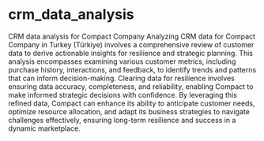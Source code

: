 # crm_data_analysis
CRM data analysis for Compact Company
Analyzing CRM data for Compact Company in Turkey (Türkiye) involves a comprehensive review of customer data to derive actionable insights for resilience and strategic planning. This analysis encompasses examining various customer metrics, including purchase history, interactions, and feedback, to identify trends and patterns that can inform decision-making. Clearing data for resilience involves ensuring data accuracy, completeness, and reliability, enabling Compact to make informed strategic decisions with confidence. By leveraging this refined data, Compact can enhance its ability to anticipate customer needs, optimize resource allocation, and adapt its business strategies to navigate challenges effectively, ensuring long-term resilience and success in a dynamic marketplace.
